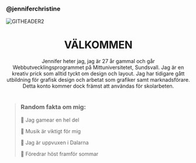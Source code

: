### @jenniferchristine

![GITHEADER2](https://github.com/jenniferchristine/jenniferchristine/assets/146066161/6f47382a-8b80-4bd7-86ae-03ea7886d7ed)

<h1 align="center">
  VÄLKOMMEN
</h1>
<p align="center">
Jennifer heter jag, jag är 27 år gammal och går Webbutvecklingsprogrammet på Mittuniversitetet, Sundsvall. Jag är en kreativ prick som alltid tyckt om design och layout. Jag har tidigare gått utbildning för grafisk design och arbetat som grafiker samt marknadsförare. Detta konto kommer dock främst att användas för skolarbeten.
</p>

#

>### Random fakta om mig:
>
>:radio_button: Jag gamear en hel del
>
>:radio_button: Musik är viktigt för mig
>
>:radio_button: Jag är uppvuxen i Dalarna
>
>:radio_button: Föredrar höst framför sommar

<!--
**jenniferchristine/jenniferchristine** is a ✨ _special_ ✨ repository because its `README.md` (this file) appears on your GitHub profile.

Here are some ideas to get you started:

- 🔭 I’m currently working on ...
- 🌱 I’m currently learning ...
- 👯 I’m looking to collaborate on ...
- 🤔 I’m looking for help with ...
- 💬 Ask me about ...
- 📫 How to reach me: ...
- 😄 Pronouns: ...
- ⚡ Fun fact: ...
-->
